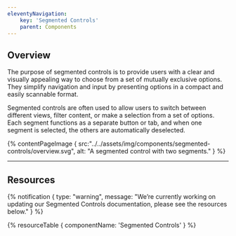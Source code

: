 ```yaml
---
eleventyNavigation:
    key: 'Segmented Controls'
    parent: Components
---
```


## Overview
The purpose of segmented controls is to provide users with a clear and visually appealing way to choose from a set of mutually exclusive options. They simplify navigation and input by presenting options in a compact and easily scannable format.

Segmented controls are often used to allow users to switch between different views, filter content, or make a selection from a set of options. Each segment functions as a separate button or tab, and when one segment is selected, the others are automatically deselected.

{% contentPageImage {
    src:"../../assets/img/components/segmented-controls/overview.svg",
    alt: "A segmented control with two segments."
} %}

---

## Resources

{% notification {
  type: "warning",
  message: "We’re currently working on updating our Segmented Controls documentation, please see the resources below."
} %}

{% resourceTable {
    componentName: 'Segmented Controls'
} %}
